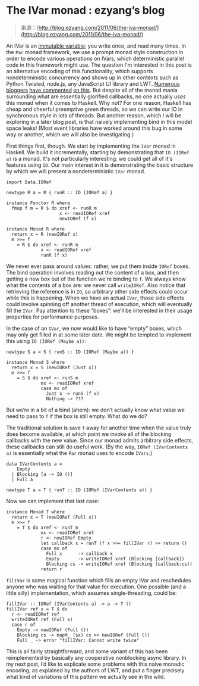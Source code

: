<!--yml
category: 未分类
date: 2024-07-01 18:17:44
-->

# The IVar monad : ezyang’s blog

> 来源：[http://blog.ezyang.com/2011/06/the-iva-monad/](http://blog.ezyang.com/2011/06/the-iva-monad/)

An IVar is an [immutable variable](http://blog.ezyang.com/2011/05/reified-laziness/); you write once, and read many times. In the `Par` monad framework, we use a prompt monad style construction in order to encode various operations on IVars, which deterministic parallel code in this framework might use. The question I'm interested in this post is an alternative encoding of this functionality, which supports nondeterministic concurrency and shows up in other contexts such as Python Twisted, node.js, any JavaScript UI library and LWT. [Numerous bloggers](http://amix.dk/blog/post/19509) [have commented](http://matthew.yumptious.com/2009/04/javascript/dojo-deferred-is-a-monad/) [on this](http://www.reddit.com/r/programming/comments/mjcf/the_monad_laws/cmobm). But despite all of the monad mania surrounding what are essentially glorified callbacks, no one actually *uses* this monad when it comes to Haskell. Why not? For one reason, Haskell has cheap and cheerful preemptive green threads, so we can write our IO in synchronous style in lots of threads. But another reason, which I will be exploring in a later blog post, is that naively implementing bind in this model space leaks! (Most event libraries have worked around this bug in some way or another, which we will also be investigating.)

First things first, though. We start by implementing the `IVar` monad in Haskell. We build it incrementally, starting by demonstrating that `IO (IORef a)` is a monad. It's not particularly interesting: we could get all of it's features using `IO`. Our main interest in it is demonstrating the basic structure by which we will present a nondeterministic `IVar` monad.

```
import Data.IORef

newtype R a = R { runR :: IO (IORef a) }

instance Functor R where
  fmap f m = R $ do xref <- runR m
                    x <- readIORef xref
                    newIORef (f x)

instance Monad R where
  return x = R (newIORef x)
  m >>= f
    = R $ do xref <- runR m
             x <- readIORef xref
             runR (f x)

```

We never ever pass around values: rather, we put them inside `IORef` boxes. The bind operation involves reading out the content of a box, and then getting a new box out of the function we're binding to `f`. We always know what the contents of a box are: we never call `writeIORef`. Also notice that retrieving the reference is in `IO`, so arbitrary other side effects could occur while this is happening. When we have an actual `IVar`, those side effects could involve spinning off another thread of execution, which will eventually fill the `IVar`. Pay attention to these “boxes”: we’ll be interested in their usage properties for performance purposes.

In the case of an `IVar`, we now would like to have “empty” boxes, which may only get filled in at some later date. We might be tempted to implement this using `IO (IORef (Maybe a))`:

```
newtype S a = S { runS :: IO (IORef (Maybe a)) }

instance Monad S where
  return x = S (newIORef (Just x))
  m >>= f
    = S $ do xref <- runS m
             mx <- readIORef xref
             case mx of
               Just x -> runS (f x)
               Nothing -> ???

```

But we’re in a bit of a bind (ahem): we don’t actually know what value we need to pass to `f` if the box is still empty. What do we do?

The traditional solution is save `f` away for another time when the value truly does become available, at which point we invoke all of the blocking callbacks with the new value. Since our monad admits arbitrary side effects, these callbacks can still do useful work. (By the way, `IORef (IVarContents a)` is essentially what the `Par` monad uses to encode `IVars`.)

```
data IVarContents a =
    Empty
  | Blocking [a -> IO ()]
  | Full a

newtype T a = T { runT :: IO (IORef (IVarContents a)) }

```

Now we can implement that last case:

```
instance Monad T where
  return x = T (newIORef (Full x))
  m >>= f
    = T $ do xref <- runT m
             mx <- readIORef xref
             r <- newIORef Empty
             let callback x = runT (f x >>= fillIVar r) >> return ()
             case mx of
               Full x      -> callback x
               Empty       -> writeIORef xref (Blocking [callback])
               Blocking cs -> writeIORef xref (Blocking (callback:cs))
             return r

```

`filIVar` is some magical function which fills an empty IVar and reschedules anyone who was waiting for that value for execution. One possible (and a little silly) implementation, which assumes single-threading, could be:

```
fillIVar :: IORef (IVarContents a) -> a -> T ()
fillIVar ref x = T $ do
  r <- readIORef ref
  writeIORef ref (Full x)
  case r of
    Empty -> newIORef (Full ())
    Blocking cs -> mapM_ ($x) cs >> newIORef (Full ())
    Full _ -> error "fillIVar: Cannot write twice"

```

This is all fairly straightforward, and some variant of this has been reimplemented by basically any cooperative nonblocking async library. In my next post, I’d like to explicate some problems with this naive monadic encoding, as explained by the authors of LWT, and put a finger precisely what kind of variations of this pattern we actually see in the wild.